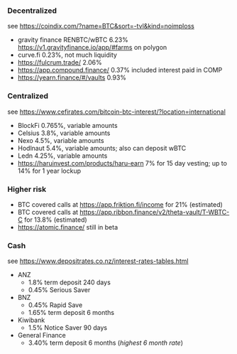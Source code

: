 ### Decentralized
see https://coindix.com/?name=BTC&sort=-tvl&kind=noimploss
* gravity finance RENBTC/wBTC 6.23% https://v1.gravityfinance.io/app/#farms on polygon
* curve.fi 0.23%, not much liquidity
* https://fulcrum.trade/ 2.06%
* https://app.compound.finance/ 0.37% included interest paid in COMP
* https://yearn.finance/#/vaults 0.93%

### Centralized
see https://www.cefirates.com/bitcoin-btc-interest/?location=international
* BlockFi 0.765%, variable amounts
* Celsius 3.8%, variable amounts
* Nexo 4.5%, variable amounts
* Hodlnaut 5.4%, variable amounts; also can deposit wBTC
* Ledn 4.25%, variable amounts
* https://haruinvest.com/products/haru-earn 7% for 15 day vesting; up to 14% for 1 year lockup

### Higher risk
* BTC covered calls at https://app.friktion.fi/income for 21% (estimated)
* BTC covered calls at https://app.ribbon.finance/v2/theta-vault/T-WBTC-C for 13.8% (estimated)
* https://atomic.finance/ still in beta

### Cash
see https://www.depositrates.co.nz/interest-rates-tables.html
* ANZ 
  * 1.8% term deposit 240 days
  * 0.45% Serious Saver
* BNZ
  * 0.45% Rapid Save
  * 1.65% term deposit 6 months
* Kiwibank
  * 1.5% Notice Saver 90 days
* General Finance
  * 3.40% term deposit 6 months (*highest 6 month rate*)
